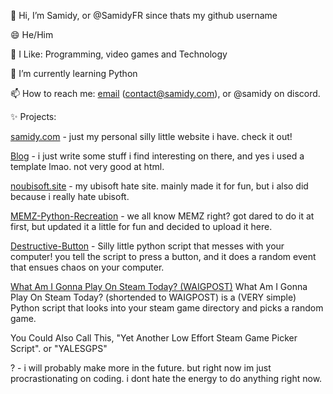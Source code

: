 👋 Hi, I’m Samidy, or @SamidyFR since thats my github username

😄 He/Him

👀 I Like: Programming, video games and Technology

🌱 I’m currently learning Python

📫 How to reach me: [email](mailto:contact@samidy.com) (contact@samidy.com), or @samidy on discord.

✨ Projects:

[samidy.com](https://www.samidy.com) - just my personal silly little website i have. check it out!

[Blog](https://www.samidy.com/blog) - i just write some stuff i find interesting on there, and yes i used a template lmao. not very good at html.

[noubisoft.site](https://www.noubisoft.site) - my ubisoft hate site. mainly made it for fun, but i also did because i really hate ubisoft.

[MEMZ-Python-Recreation](https://github.com/SamidyFR/MEMZ-Python-Recreation) - we all know MEMZ right? got dared to do it at first, but updated it a little for fun and decided to upload it here.

[Destructive-Button](https://github.com/SamidyFR/Destructive-Button) - Silly little python script that messes with your computer! you tell the script to press a button, and it does a random event that ensues chaos on your computer.

[What Am I Gonna Play On Steam Today? (WAIGPOST)](https://github.com/SamidyFR/Steam-Game-Picker) What Am I Gonna Play On Steam Today? (shortended to WAIGPOST) is a (VERY simple) Python script that looks into your steam game directory and picks a random game. 

You Could Also Call This, "Yet Another Low Effort Steam Game Picker Script". or "YALESGPS"

? - i will probably make more in the future. but right now im just procrastionating on coding. i dont hate the energy to do anything right now. 


